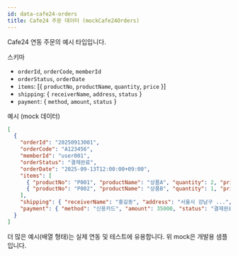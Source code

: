 ```yaml
---
id: data-cafe24-orders
title: Cafe24 주문 데이터 (mockCafe24Orders)
---
```


Cafe24 연동 주문의 예시 타입입니다.

스키마

- `orderId`, `orderCode`, `memberId`
- `orderStatus`, `orderDate`
- `items`: [{ `productNo`, `productName`, `quantity`, `price` }]
- `shipping`: { `receiverName`, `address`, `status` }
- `payment`: { `method`, `amount`, `status` }


예시 (mock 데이터)

```json
[
  {
    "orderId": "20250913001",
    "orderCode": "A123456",
    "memberId": "user001",
    "orderStatus": "결제완료",
    "orderDate": "2025-09-13T12:00:00+09:00",
    "items": [
      { "productNo": "P001", "productName": "상품A", "quantity": 2, "price": 10000 },
      { "productNo": "P002", "productName": "상품B", "quantity": 1, "price": 15000 }
    ],
    "shipping": { "receiverName": "홍길동", "address": "서울시 강남구 ...", "status": "배송준비" },
    "payment": { "method": "신용카드", "amount": 35000, "status": "결제완료" }
  }
]
```

더 많은 예시(배열 형태)는 실제 연동 및 테스트에 유용합니다. 위 mock은 개발용 샘플입니다.

